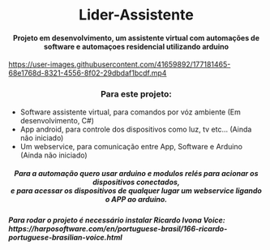 <h1 align="center">Lider-Assistente</h1>
<h4 align="center">Projeto em desenvolvimento, um assistente virtual com automações de software e automaçoes residencial utilizando arduino</h4>

https://user-images.githubusercontent.com/41659892/177181465-68e1768d-8321-4556-8f02-29dbdaf1bcdf.mp4

<h3 align="center">Para este projeto:</h3>
<ul>
  <li>Software assistente virtual, para comandos por vóz ambiente (Em desenvolvimento, C#)</li>
  <li>App android, para controle dos dispositivos como luz, tv etc... (Ainda não iniciado)</li>
  <li>Um webservice, para comunicação entre App, Software e Arduino (Ainda não iniciado)</li>
</ul>

<h5 align="center">
 Para a automação quero usar arduino e modulos relés para acionar os dispositivos conectados,<br>
e para acessar os dispositivos de qualquer lugar um webservice ligando o APP ao arduino.
<h5>
 Para rodar o projeto é necessário instalar Ricardo Ivona Voice:<br>
 https://harposoftware.com/en/portuguese-brasil/166-ricardo-portuguese-brasilian-voice.html
